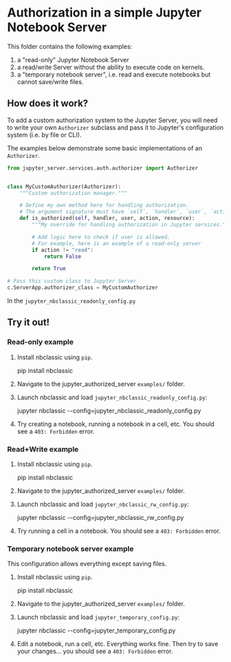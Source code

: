 # Authorization in a simple Jupyter Notebook Server

This folder contains the following examples:

1. a "read-only" Jupyter Notebook Server
2. a read/write Server without the ability to execute code on kernels.
3. a "temporary notebook server", i.e. read and execute notebooks but cannot save/write files.

## How does it work?

To add a custom authorization system to the Jupyter Server, you will need to write your own `Authorizer` subclass and pass it to Jupyter's configuration system (i.e. by file or CLI).

The examples below demonstrate some basic implementations of an `Authorizer`.

```python
from jupyter_server.services.auth.authorizer import Authorizer


class MyCustomAuthorizer(Authorizer):
    """Custom authorization manager."""

    # Define my own method here for handling authorization.
    # The argument signature must have `self`, `handler`, `user`, `action`, and `resource`.
    def is_authorized(self, handler, user, action, resource):
        """My override for handling authorization in Jupyter services."""

        # Add logic here to check if user is allowed.
        # For example, here is an example of a read-only server
        if action != "read":
            return False

        return True

# Pass this custom class to Jupyter Server
c.ServerApp.authorizer_class = MyCustomAuthorizer
```

In the `jupyter_nbclassic_readonly_config.py`

## Try it out!

### Read-only example

1. Install nbclassic using `pip`.

   pip install nbclassic

2. Navigate to the jupyter_authorized_server `examples/` folder.

3. Launch nbclassic and load `jupyter_nbclassic_readonly_config.py`:

   jupyter nbclassic --config=jupyter_nbclassic_readonly_config.py

4. Try creating a notebook, running a notebook in a cell, etc. You should see a `403: Forbidden` error.

### Read+Write example

1. Install nbclassic using `pip`.

   pip install nbclassic

2. Navigate to the jupyter_authorized_server `examples/` folder.

3. Launch nbclassic and load `jupyter_nbclassic_rw_config.py`:

   jupyter nbclassic --config=jupyter_nbclassic_rw_config.py

4. Try running a cell in a notebook. You should see a `403: Forbidden` error.

### Temporary notebook server example

This configuration allows everything except saving files.

1. Install nbclassic using `pip`.

   pip install nbclassic

2. Navigate to the jupyter_authorized_server `examples/` folder.

3. Launch nbclassic and load `jupyter_temporary_config.py`:

   jupyter nbclassic --config=jupyter_temporary_config.py

4. Edit a notebook, run a cell, etc. Everything works fine. Then try to save your changes... you should see a `403: Forbidden` error.
